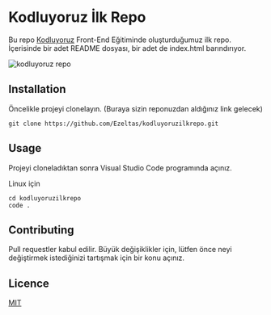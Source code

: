 # Kodluyoruz İlk Repo

Bu repo [Kodluyoruz](https://www.kodluyoruz.org) Front-End Eğitiminde oluşturduğumuz ilk repo. İçerisinde bir adet README dosyası, bir adet de index.html barındırıyor.

![kodluyoruz repo](https://user-images.githubusercontent.com/113133862/189532540-b7ebd348-413c-47e1-9a20-74fd3aea7b0f.png)


## Installation

Öncelikle projeyi clonelayın. (Buraya sizin reponuzdan aldığınız link gelecek)

```
git clone https://github.com/Ezeltas/kodluyoruzilkrepo.git
```

## Usage

Projeyi cloneladıktan sonra Visual Studio Code programında açınız.

Linux için 

```
cd kodluyoruzilkrepo
code .
```

## Contributing

Pull requestler kabul edilir. Büyük değişiklikler için, lütfen önce neyi değiştirmek istediğinizi tartışmak için bir konu açınız.

## Licence

[MIT](https://choosealicense.com/licenses/mit/)
